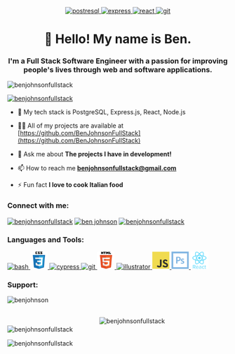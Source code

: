 <p align="center"> <a href="https://www.postgresql.org/" target="_blank" rel="noreferrer"> <img src="https://brandlogos.net/wp-content/uploads/2021/11/postgresql-logo-768x768.png" alt="postresql" width="80" height="80"/> </a> <a href="https://expressjs.com/" target="_blank" rel="noreferrer"> <img src="https://www.vectorlogo.zone/logos/expressjs/expressjs-icon.svg" alt="express" width="80" height="80"/> </a> <a href="https://react.dev/" target="_blank" rel="noreferrer"> <img src="https://www.vectorlogo.zone/logos/reactjs/reactjs-icon.svg" alt="react" width="80" height="80"/> </a> <a href="https://nodejs.dev/en/download/" target="_blank" rel="noreferrer"> <img src="https://www.vectorlogo.zone/logos/nodejs/nodejs-icon.svg" alt="git" width="80" height="80"/> </a> </p>
<h1 align="center" color="edece8">👋 Hello! My name is Ben.</h1>
<h3 align="center">I'm a Full Stack Software Engineer with a passion for improving people's lives through web and software applications.</h3>

<p align="left"> <img src="https://komarev.com/ghpvc/?username=benjohnsonfullstack&label=Profile%20views&color=0e75b6&style=flat" alt="benjohnsonfullstack" /> </p>

<p align="left"> <a href="https://github.com/ryo-ma/github-profile-trophy"><img src="https://github-profile-trophy.vercel.app/?username=benjohnsonfullstack" alt="benjohnsonfullstack" /></a> </p>

- 🥞 My tech stack is PostgreSQL, Express.js, React, Node.js

- 👨‍💻 All of my projects are available at [https://github.com/BenJohnsonFullStack](https://github.com/BenJohnsonFullStack)

- 💬 Ask me about **The projects I have in development!**

- 📫 How to reach me **benjohnsonfullstack@gmail.com**

- ⚡ Fun fact **I love to cook Italian food**

<h3 align="left">Connect with me:</h3>
<p align="left">
<a href="https://dev.to/benjohnsonfullstack" target="blank"><img align="center" src="https://raw.githubusercontent.com/rahuldkjain/github-profile-readme-generator/master/src/images/icons/Social/devto.svg" alt="benjohnsonfullstack" height="30" width="40" /></a>
<a href="https://linkedin.com/in/ben johnson" target="blank"><img align="center" src="https://raw.githubusercontent.com/rahuldkjain/github-profile-readme-generator/master/src/images/icons/Social/linked-in-alt.svg" alt="ben johnson" height="30" width="40" /></a>
<a href="https://instagram.com/benjohnsonfullstack" target="blank"><img align="center" src="https://raw.githubusercontent.com/rahuldkjain/github-profile-readme-generator/master/src/images/icons/Social/instagram.svg" alt="benjohnsonfullstack" height="30" width="40" /></a>
</p>

<h3 align="left">Languages and Tools:</h3>
<p align="left"> <a href="https://www.gnu.org/software/bash/" target="_blank" rel="noreferrer"> <img src="https://www.vectorlogo.zone/logos/gnu_bash/gnu_bash-icon.svg" alt="bash" width="40" height="40"/> </a> <a href="https://www.w3schools.com/css/" target="_blank" rel="noreferrer"> <img src="https://raw.githubusercontent.com/devicons/devicon/master/icons/css3/css3-original-wordmark.svg" alt="css3" width="40" height="40"/> </a> <a href="https://www.cypress.io" target="_blank" rel="noreferrer"> <img src="https://raw.githubusercontent.com/simple-icons/simple-icons/6e46ec1fc23b60c8fd0d2f2ff46db82e16dbd75f/icons/cypress.svg" alt="cypress" width="40" height="40"/> </a> <a href="https://git-scm.com/" target="_blank" rel="noreferrer"> <img src="https://www.vectorlogo.zone/logos/git-scm/git-scm-icon.svg" alt="git" width="40" height="40"/> </a> <a href="https://www.w3.org/html/" target="_blank" rel="noreferrer"> <img src="https://raw.githubusercontent.com/devicons/devicon/master/icons/html5/html5-original-wordmark.svg" alt="html5" width="40" height="40"/> </a> <a href="https://www.adobe.com/in/products/illustrator.html" target="_blank" rel="noreferrer"> <img src="https://www.vectorlogo.zone/logos/adobe_illustrator/adobe_illustrator-icon.svg" alt="illustrator" width="40" height="40"/> </a> <a href="https://developer.mozilla.org/en-US/docs/Web/JavaScript" target="_blank" rel="noreferrer"> <img src="https://raw.githubusercontent.com/devicons/devicon/master/icons/javascript/javascript-original.svg" alt="javascript" width="40" height="40"/> </a> <a href="https://www.photoshop.com/en" target="_blank" rel="noreferrer"> <img src="https://raw.githubusercontent.com/devicons/devicon/master/icons/photoshop/photoshop-line.svg" alt="photoshop" width="40" height="40"/> </a> <a href="https://reactjs.org/" target="_blank" rel="noreferrer"> <img src="https://raw.githubusercontent.com/devicons/devicon/master/icons/react/react-original-wordmark.svg" alt="react" width="40" height="40"/> </a> </p>

<h3 align="left">Support:</h3>
<p><a href="https://www.buymeacoffee.com/benjohnson"> <img align="left" src="https://cdn.buymeacoffee.com/buttons/v2/default-yellow.png" height="50" width="210" alt="benjohnson" /></a></p><br><br>

<p><img align="left" src="https://github-readme-stats.vercel.app/api/top-langs?username=benjohnsonfullstack&show_icons=true&locale=en&layout=compact" alt="benjohnsonfullstack" /></p>

<p>&nbsp;<img align="center" src="https://github-readme-stats.vercel.app/api?username=benjohnsonfullstack&show_icons=true&locale=en" alt="benjohnsonfullstack" /></p>

<p><img align="center" src="https://github-readme-streak-stats.herokuapp.com/?user=benjohnsonfullstack&" alt="benjohnsonfullstack" /></p>
